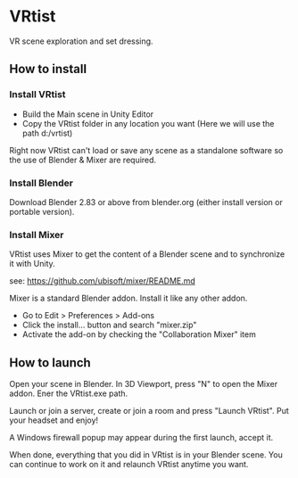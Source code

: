 # VRtist

VR scene exploration and set dressing.

## How to install

### Install VRtist

- Build the Main scene in Unity Editor
- Copy the VRtist folder in any location you want (Here we will use the path d:/vrtist)

Right now VRtist can't load or save any scene as a standalone software so the use of Blender & Mixer are required.

### Install Blender

Download Blender 2.83 or above from blender.org (either install version or portable version).

### Install Mixer

VRtist uses Mixer to get the content of a Blender scene and to synchronize it with Unity.

see: https://github.com/ubisoft/mixer/README.md

Mixer is a standard Blender addon. Install it like any other addon.

- Go to Edit > Preferences > Add-ons
- Click the install... button and search "mixer.zip"
- Activate the add-on by checking the "Collaboration Mixer" item

## How to launch

Open your scene in Blender. In 3D Viewport, press "N" to open the Mixer addon. Ener the VRtist.exe path.

Launch or join a server, create or join a room and press "Launch VRtist". Put your headset and enjoy!

A Windows firewall popup may appear during the first launch, accept it.

When done, everything that you did in VRtist is in your Blender scene. You can continue to work on it and relaunch VRtist anytime you want.
